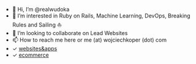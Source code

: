 - 👋 Hi, I’m @realwudoka
- 👀 I’m interested in Ruby on Rails, Machine Learning, DevOps, Breaking Rules and Sailing ⛵️
- 💞️ I’m looking to collaborate on Lead Websites
- 📫 How to reach me here or me (at) wojciechkoper (dot) com
- ✓ [websites&apps](https://wudoka.com)
- ✓ [ecommerce](https://ecadvise.com)


<!---
realwudoka/realwudoka is a ✨ special ✨ repository because its `README.md` (this file) appears on your GitHub profile.
You can click the Preview link to take a look at your changes.
--->
